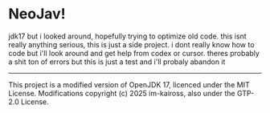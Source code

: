 # NeoJav!

jdk17 but i looked around, hopefully trying to optimize old code. 
this isnt really anything serious, this is just a side project.
i dont really know how to code but i'll look around and get help from codex or cursor.
theres probably a shit ton of errors but this is just a test and i'll probaly abandon it



--------------------------------------
This project is a modified version of OpenJDK 17, licenced under the MIT License.
Modifications copyright (c) 2025 im-kaiross, also under the GTP-2.0 License.
